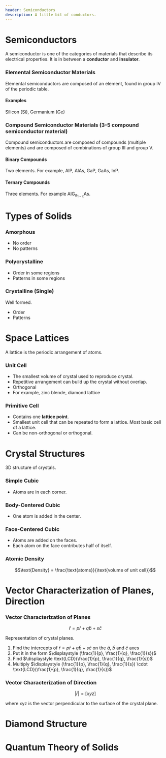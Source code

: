 ```yaml
---
header: Semiconductors
description: A little bit of conductors.
---
```


# Semiconductors

A semiconductor is one of the categories of materials that describe its electrical properties. It is in between a **conductor** and **insulator**.

### Elemental Semiconductor Materials

Elemental semiconductors are composed of an element, found in group $\text{IV}$ of the periodic table.

#### Examples

Silicon ($\text{Si}$), Germanium ($\text{Ge}$)

### Compound Semiconductor Materials (3-5 compound semiconductor material)

Compound semiconductors are composed of compounds (multiple elements) and are composed of combinations of group $\text{III}$ and group $\text{V} \text{}$.

#### Binary Compounds

Two elements. For example, $\text{AlP}$, $\text{AlAs}$, $\text{GaP}$, $\text{GaAs}$, $\text{InP}$.

#### Ternary Compounds

Three elements. For example $\text{Al} \text{G}_{a_{1-x}} \text{As}$.

# Types of Solids

### Amorphous

- No order
- No patterns

### Polycrystalline

- Order in some regions
- Patterns in some regions

### Crystalline (Single)

Well formed.

- Order
- Patterns

# Space Lattices

A lattice is the periodic arrangement of atoms.

### Unit Cell

- The smallest volume of crystal used to reproduce crystal.
- Repetitive arrangement can build up the crystal without overlap.
- Orthogonal
- For example, zinc blende, diamond lattice

### Primitive Cell

- Contains one **lattice point**.
- Smallest unit cell that can be repeated to form a lattice. Most basic cell of a lattice.
- Can be non-orthogonal or orthogonal.

# Crystal Structures

3D structure of crystals.

### Simple Cubic

- Atoms are in each corner.

### Body-Centered Cubic

- One atom is added in the center.

### Face-Centered Cubic

- Atoms are added on the faces.
- Each atom on the face contributes half of itself.

### Atomic Density

$$\text{Density} = \frac{\text{atoms}}{\text{volume of unit cell}}$$

# Vector Characterization of Planes, Direction

### Vector Characterization of Planes

$$\bar{r} = p \bar{r} + q \bar{b} + s \bar{c}$$

Representation of crystal planes.

1. Find the intercepts of $\bar{r} = p \bar{r} + q \bar{b} + s \bar{c}$ on the $\bar{a}$, $\bar{b}$ and $\bar{c}$ axes
2. Put it in the form $\displaystyle (\frac{1}{p}, \frac{1}{q}, \frac{1}{s})$
3. Find $\displaystyle \text{LCD}(\frac{1}{p}, \frac{1}{q}, \frac{1}{s})$
4. Multiply $\displaystyle (\frac{1}{p}, \frac{1}{q}, \frac{1}{s}) \cdot \text{LCD}(\frac{1}{p}, \frac{1}{q}, \frac{1}{s})$

### Vector Characterization of Direction

$$|\bar{r}| = [xyz]$$

where $\text{xyz}$ is the vector perpendicular to the surface of the crystal plane.

# Diamond Structure

# Quantum Theory of Solids


